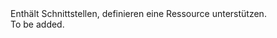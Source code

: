 <Namespace Name="Microsoft.Azure.Management.ResourceManager.Fluent.GenericResource.Definition">
  <Docs>
    <summary>Enthält Schnittstellen, definieren eine Ressource unterstützen.</summary> 
    <remarks>To be added.</remarks>
  </Docs>
</Namespace>
